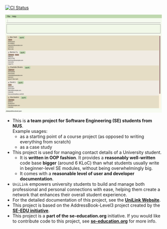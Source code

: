 [![CI Status](https://github.com/se-edu/addressbook-level3/workflows/Java%20CI/badge.svg)](https://github.com/AY2425S1-CS2103T-W12-3/tp/actions)

![Ui](docs/images/Ui.png)

* This is **a team project for Software Engineering (SE) students from NUS**.<br>
  Example usages:
  * as a starting point of a course project (as opposed to writing everything from scratch)
  * as a case study
* This project is used for managing contact details of a University student.
  * It is **written in OOP fashion**. It provides a **reasonably well-written** code base **bigger** (around 6 KLoC) than what students usually write in beginner-level SE modules, without being overwhelmingly big.
  * It comes with a **reasonable level of user and developer documentation**.
* `UniLink` empowers university students to build and manage both professional and personal connections with ease, helping them create a network that enhances their overall student experience.
* For the detailed documentation of this project, see the **[UniLink Website](https://ay2425s1-cs2103t-w12-3.github.io/tp/)**.
* This project is based on the AddressBook-Level3 project created by the **[SE-EDU initiative](https://se-education.org)**.
* This project is a **part of the se-education.org** initiative. If you would like to contribute code to this project, see **[se-education.org](https://se-education.org/#contributing-to-se-edu)** for more info.
